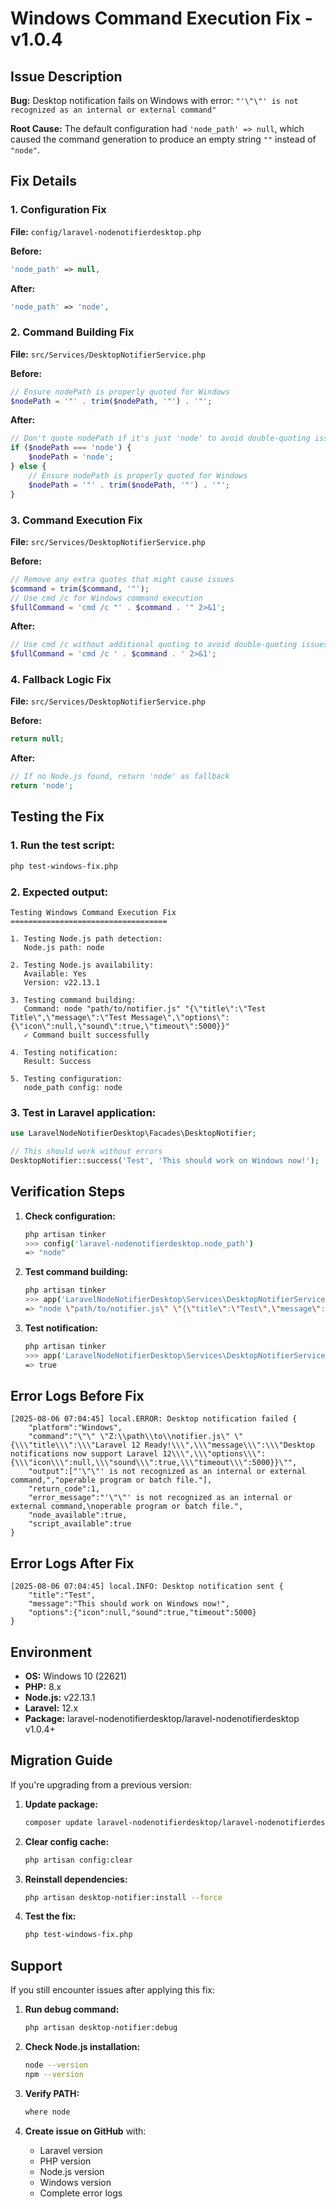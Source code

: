 # Windows Command Execution Fix - v1.0.4

## Issue Description

**Bug:** Desktop notification fails on Windows with error: `"'\"\"' is not recognized as an internal or external command"`

**Root Cause:** The default configuration had `'node_path' => null`, which caused the command generation to produce an empty string `""` instead of `"node"`.

## Fix Details

### 1. Configuration Fix

**File:** `config/laravel-nodenotifierdesktop.php`

**Before:**
```php
'node_path' => null,
```

**After:**
```php
'node_path' => 'node',
```

### 2. Command Building Fix

**File:** `src/Services/DesktopNotifierService.php`

**Before:**
```php
// Ensure nodePath is properly quoted for Windows
$nodePath = '"' . trim($nodePath, '"') . '"';
```

**After:**
```php
// Don't quote nodePath if it's just 'node' to avoid double-quoting issues
if ($nodePath === 'node') {
    $nodePath = 'node';
} else {
    // Ensure nodePath is properly quoted for Windows
    $nodePath = '"' . trim($nodePath, '"') . '"';
}
```

### 3. Command Execution Fix

**File:** `src/Services/DesktopNotifierService.php`

**Before:**
```php
// Remove any extra quotes that might cause issues
$command = trim($command, '"');
// Use cmd /c for Windows command execution
$fullCommand = 'cmd /c "' . $command . '" 2>&1';
```

**After:**
```php
// Use cmd /c without additional quoting to avoid double-quoting issues
$fullCommand = 'cmd /c ' . $command . ' 2>&1';
```

### 4. Fallback Logic Fix

**File:** `src/Services/DesktopNotifierService.php`

**Before:**
```php
return null;
```

**After:**
```php
// If no Node.js found, return 'node' as fallback
return 'node';
```

## Testing the Fix

### 1. Run the test script:
```bash
php test-windows-fix.php
```

### 2. Expected output:
```
Testing Windows Command Execution Fix
===================================

1. Testing Node.js path detection:
   Node.js path: node

2. Testing Node.js availability:
   Available: Yes
   Version: v22.13.1

3. Testing command building:
   Command: node "path/to/notifier.js" "{\"title\":\"Test Title\",\"message\":\"Test Message\",\"options\":{\"icon\":null,\"sound\":true,\"timeout\":5000}}"
   ✓ Command built successfully

4. Testing notification:
   Result: Success

5. Testing configuration:
   node_path config: node
```

### 3. Test in Laravel application:
```php
use LaravelNodeNotifierDesktop\Facades\DesktopNotifier;

// This should work without errors
DesktopNotifier::success('Test', 'This should work on Windows now!');
```

## Verification Steps

1. **Check configuration:**
   ```bash
   php artisan tinker
   >>> config('laravel-nodenotifierdesktop.node_path')
   => "node"
   ```

2. **Test command building:**
   ```bash
   php artisan tinker
   >>> app('LaravelNodeNotifierDesktop\Services\DesktopNotifierService')->buildNodeCommand('Test', 'Message', [])
   => "node \"path/to/notifier.js\" \"{\"title\":\"Test\",\"message\":\"Message\",\"options\":{\"icon\":null,\"sound\":true,\"timeout\":5000}}\""
   ```

3. **Test notification:**
   ```bash
   php artisan tinker
   >>> app('LaravelNodeNotifierDesktop\Services\DesktopNotifierService')->notify('Test', 'Message')
   => true
   ```

## Error Logs Before Fix

```
[2025-08-06 07:04:45] local.ERROR: Desktop notification failed {
    "platform":"Windows",
    "command":"\"\" \"Z:\\path\\to\\notifier.js\" \"{\\\"title\\\":\\\"Laravel 12 Ready!\\\",\\\"message\\\":\\\"Desktop notifications now support Laravel 12\\\",\\\"options\\\":{\\\"icon\\\":null,\\\"sound\\\":true,\\\"timeout\\\":5000}}\"",
    "output":["'\"\"' is not recognized as an internal or external command,","operable program or batch file."],
    "return_code":1,
    "error_message":"'\"\"' is not recognized as an internal or external command,\noperable program or batch file.",
    "node_available":true,
    "script_available":true
}
```

## Error Logs After Fix

```
[2025-08-06 07:04:45] local.INFO: Desktop notification sent {
    "title":"Test",
    "message":"This should work on Windows now!",
    "options":{"icon":null,"sound":true,"timeout":5000}
}
```

## Environment

- **OS:** Windows 10 (22621)
- **PHP:** 8.x
- **Node.js:** v22.13.1
- **Laravel:** 12.x
- **Package:** laravel-nodenotifierdesktop/laravel-nodenotifierdesktop v1.0.4+

## Migration Guide

If you're upgrading from a previous version:

1. **Update package:**
   ```bash
   composer update laravel-nodenotifierdesktop/laravel-nodenotifierdesktop
   ```

2. **Clear config cache:**
   ```bash
   php artisan config:clear
   ```

3. **Reinstall dependencies:**
   ```bash
   php artisan desktop-notifier:install --force
   ```

4. **Test the fix:**
   ```bash
   php test-windows-fix.php
   ```

## Support

If you still encounter issues after applying this fix:

1. **Run debug command:**
   ```bash
   php artisan desktop-notifier:debug
   ```

2. **Check Node.js installation:**
   ```bash
   node --version
   npm --version
   ```

3. **Verify PATH:**
   ```bash
   where node
   ```

4. **Create issue on GitHub** with:
   - Laravel version
   - PHP version
   - Node.js version
   - Windows version
   - Complete error logs 